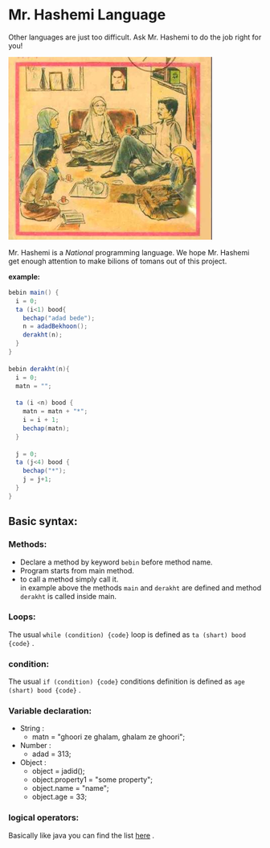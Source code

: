 # Mr. Hashemi Language

Other languages are just too difficult. Ask Mr. Hashemi to do the job right for you!

![alt text](hashemi-logo.jpg) 


Mr. Hashemi is a *National* programming language.
We hope Mr. Hashemi get enough attention to make bilions of tomans out of this project.  

**example:**
```java
bebin main() {
  i = 0;
  ta (i<1) bood{
    bechap("adad bede");
    n = adadBekhoon();
    derakht(n);
  }
}

bebin derakht(n){
  i = 0;
  matn = "";

  ta (i <n) bood {
    matn = matn + "*";
    i = i + 1;
    bechap(matn);
  }

  j = 0;
  ta (j<4) bood {
    bechap("*");
    j = j+1;
  }
}
```  
  
## Basic syntax:  
### Methods:  
- Declare a method by keyword `bebin` before method name.  
- Program starts from main method.  
- to call a method simply call it.  
in example above the methods `main` and `derakht` are defined and method `derakht` is called inside main.

### Loops:  
The usual `while (condition) {code}` loop is defined as `ta (shart) bood {code}` .  
### condition:  
The usual `if (condition) {code}` conditions definition is defined as `age (shart) bood {code}` .  
### Variable declaration:  
- String :
	- matn = "ghoori ze ghalam, ghalam ze ghoori";
- Number :
	- adad = 313;
- Object :
	- object = jadid();
	- object.property1 = "some property";
	- object.name = "name";
	- object.age = 33;
### logical operators:
Basically like java you can find the list [here](https://docs.oracle.com/javase/tutorial/java/nutsandbolts/opsummary.html) .
